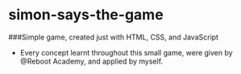 # simon-says-the-game

###Simple game, created just with HTML, CSS, and JavaScript

- Every concept learnt throughout this small game, were given by @Reboot Academy, and applied by myself. 


